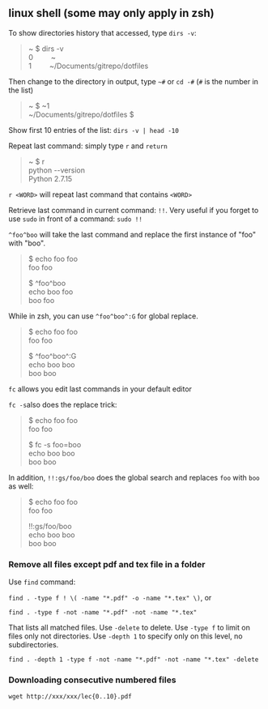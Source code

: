 linux shell (some may only apply in zsh)
---

To show directories history that accessed, type `dirs -v`:
>~ $ dirs -v  
>0 &nbsp; &nbsp; &nbsp; &nbsp; ~  
>1 &nbsp; &nbsp; &nbsp; &nbsp; ~/Documents/gitrepo/dotfiles

Then change to the directory in output, type `~#` or `cd -#` (`#` is the number in the list)
>~ $ ~1  
>~/Documents/gitrepo/dotfiles $

Show first 10 entries of the list: `dirs -v | head -10`

Repeat last command: simply type `r` and `return`
>~ $ r  
>python --version  
>Python 2.7.15

`r <WORD>` will repeat last command that contains `<WORD>`  

Retrieve last command in current command: `!!`. Very useful if you forget to use `sudo` in front of a command: `sudo !!`

`^foo^boo` will take the last command and replace the first instance of "foo" with "boo".

>$ echo foo foo  
>foo foo
>
>$ ^foo^boo  
>echo boo foo  
>boo foo

While in zsh, you can use `^foo^boo^:G` for global replace.

>$ echo foo foo  
>foo foo
>
>$ ^foo^boo^:G  
>echo boo boo  
>boo boo

`fc` allows you edit last commands in your default editor

`fc -s`also does the replace trick:
>$ echo foo foo  
>foo foo  
>
>$ fc -s foo=boo  
>echo boo boo  
>boo boo

In addition, `!!:gs/foo/boo` does the global search and replaces `foo` with `boo` as well:
>$ echo foo foo  
>foo foo
>
>!!:gs/foo/boo  
>echo boo boo  
>boo boo

### Remove all files except pdf and tex file in a folder
Use `find` command:

`find . -type f ! \( -name "*.pdf" -o -name "*.tex" \)`, or

`find . -type f -not -name "*.pdf" -not -name "*.tex"`

That lists all matched files. Use `-delete` to delete. Use `-type f` to limit on files only not directories. Use `-depth 1` to specify only on this level, no subdirectories.

`find . -depth 1 -type f -not -name "*.pdf" -not -name "*.tex" -delete`

### Downloading consecutive numbered files
```
wget http://xxx/xxx/lec{0..10}.pdf
```
